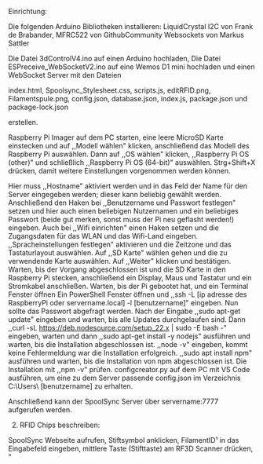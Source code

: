 Einrichtung:

Die folgenden Arduino Bibliotheken installieren:
    LiquidCrystal I2C von Frank de Brabander,
    MFRC522 von GithubCommunity
    Websockets von Markus Sattler

Die Datei 3dControlV4.ino auf einen Arduino hochladen,
Die Datei ESPreceive_WebSocketV2.ino auf eine Wemos D1 mini hochladen 
und einen WebSocket Server mit den Dateien 

index.html, 
Spoolsync_Stylesheet.css,
scripts.js,
editRFID.png,
Filamentspule.png,
config.json,
database.json,
index.js,
package.json
und package-lock.json

erstellen. 

Raspberry Pi Imager auf dem PC starten, eine leere MicroSD Karte einstecken und auf ,,Modell wählen" klicken, anschließend das Modell des Raspberry Pi auswählen.
Dann auf ,,OS wählen" klicken, ,,Raspberry Pi OS (other)" und schließlich ,,Raspberry Pi OS (64-bit)" auswählen.
Strg+Shift+X drücken, damit weitere Einstellungen vorgenommen werden können.

Hier muss ,,Hostname" aktiviert werden und in das Feld der Name für den Server eingegeben werden; dieser kann beliebig gewählt werden.
Anschließend den Haken bei ,,Benutzername und Passwort festlegen" setzen und hier auch einen beliebigen Nutzernamen und ein beliebiges Passwort (beide gut merken, sonst muss der Pi neu geflasht werden!) eingeben.
Auch bei ,,Wifi einrichten" einen Haken setzen und die Zugangsdaten für das WLAN und das Wifi-Land eingeben.
,,Spracheinstellungen festlegen" aktivieren und die Zeitzone und das Tastaturlayout auswählen.
Auf ,,SD Karte" wählen gehen und die zu verwendende Karte auswählen. 
Auf ,,Weiter" klicken und bestätigen.
Warten, bis der Vorgang abgeschlossen ist und die SD Karte in den Raspberry Pi stecken, anschließend ein Display, Maus und Tastatur und ein Stromkabel anschließen.
Warten, bis der Pi gebootet hat, und ein Terminal Fenster öffnen
Ein PowerShell Fenster öffnen und ,,ssh -L [ip adresse des RaspberryPi oder servername.local] -l [benutzername]" eingeben. Nun sollte das Passwort abgefragt werden. Nach der Eingabe ,,sudo apt-get update" eingeben und warten, bis alle Updates durchgelaufen sind. Dann ,,curl -sL https://deb.nodesource.com/setup_22.x | sudo -E bash -" eingeben, warten und dann ,,sudo apt-get install -y nodejs" ausführen und warten, bis die Installation abgeschlossen ist. ,,node -v" eingeben, kommt keine Fehlermeldung war die Installation erfolgreich. ,,sudo apt install npm" ausführen und warten, bis die Installation von npm abgeschlossen ist. Die Installation mit ,,npm -v" prüfen. configcreator.py auf dem PC mit VS Code ausführen, um eine zu dem Server passende config.json im Verzeichnis C:\Users\ [benutzername] zu erhalten.



Anschließend kann der SpoolSync Server über servername:7777 aufgerufen werden.

2. RFID Chips beschreiben:

SpoolSync Webseite aufrufen, Stiftsymbol anklicken, 
FilamentID¹ in das Eingabefeld eingeben, 
mittlere Taste (Stifttaste) am RF3D Scanner drücken, 
"
